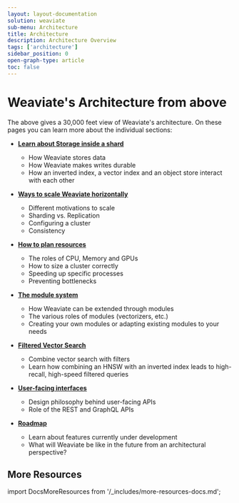 ```yaml
---
layout: layout-documentation
solution: weaviate
sub-menu: Architecture
title: Architecture
description: Architecture Overview
tags: ['architecture']
sidebar_position: 0
open-graph-type: article
toc: false
---
```


# Weaviate's Architecture from above

<!-- [![Weaviate module APIs overview](/img/weaviate-architecture-overview.svg "Weaviate System and Architecture Overview")](/img/weaviate-architecture-overview.svg) -->

The above gives a 30,000 feet view of Weaviate's architecture. On these pages
you can learn more about the individual sections:

* **[Learn about Storage inside a shard](./storage.md)**
  * How Weaviate stores data
  * How Weaviate makes writes durable
  * How an inverted index, a vector index and an object store interact with each other

* **[Ways to scale Weaviate horizontally](./cluster.md)**
  * Different motivations to scale
  * Sharding vs. Replication
  * Configuring a cluster
  * Consistency

* **[How to plan resources](./resources.md)**
  * The roles of CPU, Memory and GPUs
  * How to size a cluster correctly
  * Speeding up specific processes
  * Preventing bottlenecks

<!-- TODO: We probably need to move modules/index.md to the root of the modules -->
* **[The module system](/docs/weaviate/modules/index.md)**
  * How Weaviate can be extended through modules
  * The various roles of modules (vectorizers, etc.)
  * Creating your own modules or adapting existing modules to your needs

* **[Filtered Vector Search](./prefiltering.md)**
  * Combine vector search with filters
  * Learn how combining an HNSW with an inverted index leads to high-recall, high-speed filtered queries


* **[User-facing interfaces](./interface.md)**
  * Design philosophy behind user-facing APIs
  * Role of the REST and GraphQL APIs

* **[Roadmap](/docs/weaviate/more-resources/roadmap/index.md)**
  * Learn about features currently under development
  * What will Weaviate be like in the future from an architectural perspective?


## More Resources

import DocsMoreResources from '/_includes/more-resources-docs.md';

<DocsMoreResources />
